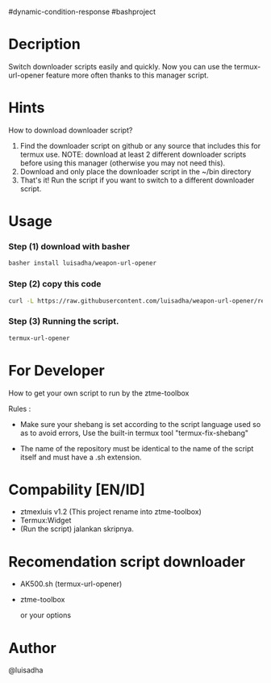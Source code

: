 #dynamic-condition-response #bashproject

# Decription 
Switch downloader scripts easily and quickly. Now you can use the termux-url-opener feature more often thanks to this manager script.

# Hints
How to download downloader script?
1. Find the downloader script on github or any source that includes this for termux use.
NOTE: download at least 2 different downloader scripts before using this manager (otherwise you may not need this).
2. Download and only place the downloader script in the ~/bin directory
3. That's it! Run the script if you want to switch to a different downloader script.

# Usage
### Step (1) download with basher
```sh
basher install luisadha/weapon-url-opener
```
### Step (2) copy this code
```sh
curl -L https://raw.githubusercontent.com/luisadha/weapon-url-opener/refs/heads/master/ztme-toolbox.sh -o ~/bin/ztme-toolbox.sh
```
### Step (3) Running the script.
```sh
termux-url-opener
```
# For Developer 
How to get your own script to run by the ztme-toolbox 

Rules :

* Make sure your shebang is set according to the script language used so as to avoid errors, Use the built-in termux tool "termux-fix-shebang"

* The name of the repository must be identical to the name of the script itself and must have a .sh extension.


# Compability [EN/ID]
- ztmexluis v1.2 (This project rename into ztme-toolbox)
- Termux:Widget
- (Run the script) jalankan skripnya.

# Recomendation script downloader
* AK500.sh (termux-url-opener)
* ztme-toolbox
  
  or your options
  
# Author
@luisadha

